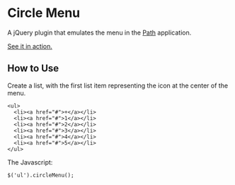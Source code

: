 Circle Menu
===========

A jQuery plugin that emulates the menu in the [Path][] application.

[See it in action.][demo]


[Path]: https://path.com/
[demo]: http://zikes.github.com/circle-menu/

How to Use
----------

Create a list, with the first list item representing the icon at the center of the menu.

    <ul>
      <li><a href="#">+</a></li>
      <li><a href="#">1</a></li>
      <li><a href="#">2</a></li>
      <li><a href="#">3</a></li>
      <li><a href="#">4</a></li>
      <li><a href="#">5</a></li>
    </ul>

The Javascript:

    $('ul').circleMenu();